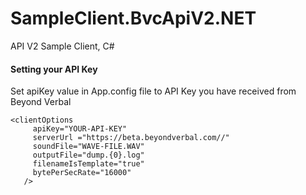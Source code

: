 # SampleClient.BvcApiV2.NET
API V2 Sample Client, C#



#### Setting your API Key
Set apiKey value in App.config file to API Key you have received from Beyond Verbal
```
<clientOptions 
     apiKey="YOUR-API-KEY" 
     serverUrl ="https://beta.beyondverbal.com//" 
     soundFile="WAVE-FILE.WAV" 
     outputFile="dump.{0}.log" 
     filenameIsTemplate="true" 
     bytePerSecRate="16000" 
   /> 
```
